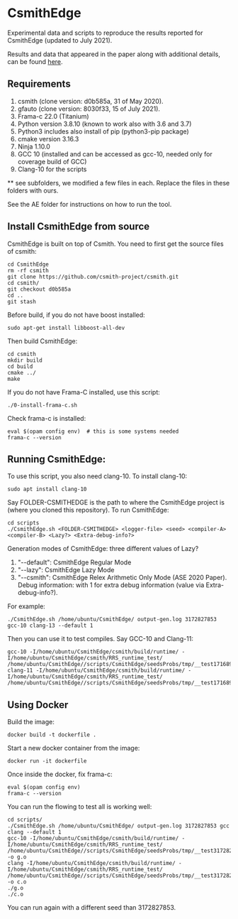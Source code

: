 # CsmithEdge

Experimental data and scripts to reproduce the results reported for CsmithEdge (updated to July 2021).

Results and data that appeared in the paper along with additional details, can be found [here](https://github.com/karineek/CsmithEdge/tree/master/results).

Requirements
------------
1. csmith (clone version: d0b585a, 31 of May 2020).
2. gfauto (clone version: 8030f33, 15 of July 2021).
3. Frama-c 22.0 (Titanium)
4. Python version 3.8.10 (known to work also with 3.6 and 3.7)
5. Python3 includes also install of pip (python3-pip package) 
6. cmake version 3.16.3
7. Ninja 1.10.0
8. GCC 10 (installed and can be accessed as gcc-10, needed only for coverage build of GCC)
9. Clang-10 for the scripts

** see subfolders, we modified a few files in each. Replace the files in these folders with ours.

See the AE folder for instructions on how to run the tool.

## Install CsmithEdge from source
CsmithEdge is built on top of Csmith. You need to first get the source files of csmith:
```
cd CsmithEdge
rm -rf csmith 
git clone https://github.com/csmith-project/csmith.git
cd csmith/
git checkout d0b585a
cd ..
git stash
```

Before build, if you do not have boost installed:
```
sudo apt-get install libboost-all-dev
``` 
Then build CsmithEdge:
```
cd csmith
mkdir build
cd build
cmake ../
make
```

If you do not have Frama-C installed, use this script:
```
./0-install-frama-c.sh 
```

Check frama-c is installed:
```
eval $(opam config env)  # this is some systems needed
frama-c --version
```

## Running CsmithEdge:
To use this script, you also need clang-10. To install clang-10:
```
sudo apt install clang-10
```

Say FOLDER-CSMITHEDGE is the path to where the CsmithEdge project is (where you cloned this repository).
To run CsmithEdge:
```
cd scripts 
./CsmithEdge.sh <FOLDER-CSMITHEDGE> <logger-file> <seed> <compiler-A> <compiler-B> <Lazy?> <Extra-debug-info?>
```
Generation modes of CsmithEdge: three different values of Lazy?
1. "--default": CsmithEdge Regular Mode
2. "--lazy": CsmithEdge Lazy Mode
3. "--csmith": CsmithEdge Relex Arithmetic Only Mode (ASE 2020 Paper).
Debug information: with 1 for extra debug information (value via Extra-debug-info?).

For example:
```
./CsmithEdge.sh /home/ubuntu/CsmithEdge/ output-gen.log 3172827853 gcc-10 clang-13 --default 1
```
Then you can use it to test compiles. Say GCC-10 and Clang-11:
```
gcc-10 -I/home/ubuntu/CsmithEdge/csmith/build/runtime/ -I/home/ubuntu/CsmithEdge/csmith/RRS_runtime_test/ /home/ubuntu/CsmithEdge//scripts/CsmithEdge/seedsProbs/tmp/__test1716897851M.c
clang-11 -I/home/ubuntu/CsmithEdge/csmith/build/runtime/ -I/home/ubuntu/CsmithEdge/csmith/RRS_runtime_test/ /home/ubuntu/CsmithEdge//scripts/CsmithEdge/seedsProbs/tmp/__test1716897851M.c
```

## Using Docker

Build the image:
```
docker build -t dockerfile .
```

Start a new docker container from the image:
```
docker run -it dockerfile
```

Once inside the docker, fix frama-c:
```
eval $(opam config env)
frama-c --version
```

You can run the flowing to test all is working well:
```
cd scripts/
./CsmithEdge.sh /home/ubuntu/CsmithEdge/ output-gen.log 3172827853 gcc clang --default 1
gcc-10 -I/home/ubuntu/CsmithEdge/csmith/build/runtime/ -I/home/ubuntu/CsmithEdge/csmith/RRS_runtime_test/ /home/ubuntu/CsmithEdge//scripts/CsmithEdge/seedsProbs/tmp/__test3172827853M.c -o g.o
clang -I/home/ubuntu/CsmithEdge/csmith/build/runtime/ -I/home/ubuntu/CsmithEdge/csmith/RRS_runtime_test/ /home/ubuntu/CsmithEdge//scripts/CsmithEdge/seedsProbs/tmp/__test3172827853M.c -o c.o
./g.o 
./c.o 
```
You can run again with a different seed than 3172827853.
